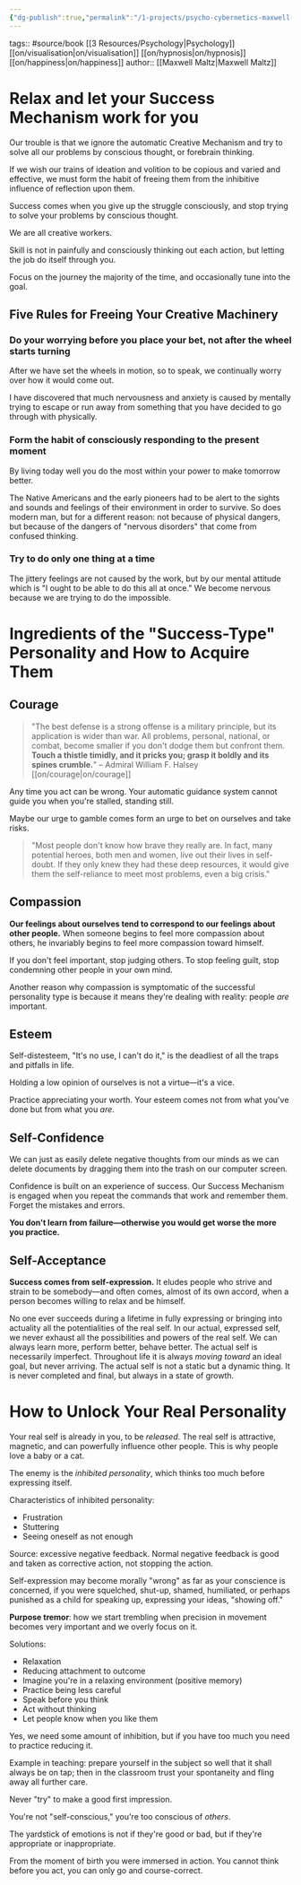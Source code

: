 ```yaml
---
{"dg-publish":true,"permalink":"/1-projects/psycho-cybernetics-maxwell-maltz/"}
---
```


tags:: #source/book [[3 Resources/Psychology\|Psychology]] [[on/visualisation\|on/visualisation]] [[on/hypnosis\|on/hypnosis]] [[on/happiness\|on/happiness]] 
author:: [[Maxwell Maltz\|Maxwell Maltz]]

# Relax and let your Success Mechanism work for you
Our trouble is that we ignore the automatic Creative Mechanism and try to solve all our problems by conscious thought, or forebrain thinking.

If we wish our trains of ideation and volition to be copious and varied and effective, we must form the habit of freeing them from the inhibitive influence of reflection upon them.

Success comes when you give up the struggle consciously, and stop trying to solve your problems by conscious thought.

We are all creative workers.

Skill is not in painfully and consciously thinking out each action, but letting the job do itself through you.

Focus on the journey the majority of the time, and occasionally tune into the goal.

## Five Rules for Freeing Your Creative Machinery
### Do your worrying before you place your bet, not after the wheel starts turning
After we have set the wheels in motion, so to speak, we continually worry over how it would come out.

I have discovered that much nervousness and anxiety is caused by mentally trying to escape or run away from something that you have decided to go through with physically.

### Form the habit of consciously responding to the present moment
By living today well you do the most within your power to make tomorrow better.

The Native Americans and the early pioneers had to be alert to the sights and sounds and feelings of their environment in order to survive. So does modern man, but for a different reason: not because of physical dangers, but because of the dangers of "nervous disorders" that come from confused thinking.

### Try to do only one thing at a time
The jittery feelings are not caused by the work, but by our mental attitude which is "I ought to be able to do this all at once." We become nervous because we are trying to do the impossible.

# Ingredients of the "Success-Type" Personality and How to Acquire Them

## Courage
> "The best defense is a strong offense is a military principle, but its application is wider than war. All problems, personal, national, or combat, become smaller if you don't dodge them but confront them. **Touch a thistle timidly, and it pricks you; grasp it boldly and its spines crumble.**" – Admiral William F. Halsey [[on/courage\|on/courage]]

Any time you act can be wrong. Your automatic guidance system cannot guide you when you're stalled, standing still.

Maybe our urge to gamble comes form an urge to bet on ourselves and take risks.

> "Most people don't know how brave they really are. In fact, many potential heroes, both men and women, live out their lives in self-doubt. If they only knew they had these deep resources, it would give them the self-reliance to meet most problems, even a big crisis."

## Compassion
**Our feelings about ourselves tend to correspond to our feelings about other people.** When someone begins to feel more compassion about others, he invariably begins to feel more compassion toward himself.

If you don't feel important, stop judging others.
To stop feeling guilt, stop condemning other people in your own mind.

Another reason why compassion is symptomatic of the successful personality type is because it means they're dealing with reality: people *are* important.

## Esteem
Self-distesteem, "It's no use, I can't do it," is the deadliest of all the traps and pitfalls in life.

Holding a low opinion of ourselves is not a virtue—it's a vice.

Practice appreciating your worth. Your esteem comes not from what you've done but from what you *are*.

## Self-Confidence
We can just as easily delete negative thoughts from our minds as we can delete documents by dragging them into the trash on our computer screen.

Confidence is built on an experience of success. Our Success Mechanism is engaged when you repeat the commands that work and remember them. Forget the mistakes and errors.

**You don't learn from failure—otherwise you would get worse the more you practice.**

## Self-Acceptance
**Success comes from self-expression.** It eludes people who strive and strain to be somebody—and often comes, almost of its own accord, when a person becomes willing to relax and be himself.

No one ever succeeds during a lifetime in fully expressing or bringing into actuality all the potentialities of the real self. In our actual, expressed self, we never exhaust all the possibilities and powers of the real self. We can always learn more, perform better, behave better. The actual self is necessarily imperfect. Throughout life it is always *moving toward* an ideal goal, but never arriving. The actual self is not a static but a dynamic thing. It is never completed and final, but always in a state of growth.

# How to Unlock Your Real Personality
Your real self is already in you, to be *released*.
The real self is attractive, magnetic, and can powerfully influence other people.
This is why people love a baby or a cat.

The enemy is the *inhibited personality*, which thinks too much before expressing itself.

Characteristics of inhibited personality:
- Frustration
- Stuttering
- Seeing oneself as not enough

Source: excessive negative feedback. Normal negative feedback is good and taken as corrective action, not stopping the action.

Self-expression may become morally "wrong" as far as your conscience is concerned, if you were squelched, shut-up, shamed, humiliated, or perhaps punished as a child for speaking up, expressing your ideas, "showing off."

**Purpose tremor**: how we start trembling when precision in movement becomes very important and we overly focus on it.

Solutions:
- Relaxation
- Reducing attachment to outcome
- Imagine you're in a relaxing environment (positive memory)
- Practice being less careful
- Speak before you think
- Act without thinking
- Let people know when you like them

Yes, we need some amount of inhibition, but if you have too much you need to practice reducing it.

Example in teaching: prepare yourself in the subject so well that it shall always be on tap; then in the classroom trust your spontaneity and fling away all further care.

Never "try" to make a good first impression.

You're not "self-conscious," you're too conscious of *others*.

The yardstick of emotions is not if they're good or bad, but if they're appropriate or inappropriate.

From the moment of birth you were immersed in action. You cannot think before you act, you can only go and course-correct.